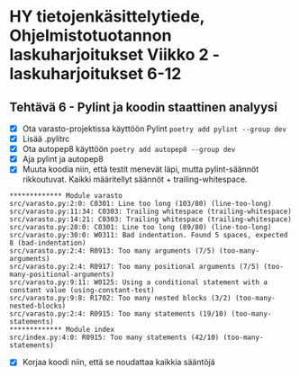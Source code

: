 # HY tietojenkäsittelytiede, Ohjelmistotuotannon laskuharjoitukset Viikko 2 - laskuharjoitukset 6-12

## Tehtävä 6 - Pylint ja koodin staattinen analyysi

- [X] Ota varasto-projektissa käyttöön Pylint `poetry add pylint --group dev`              
- [X] Lisää .pylitrc               
- [X] Ota autopep8 käyttöön `poetry add autopep8 --group dev`                
- [X] Aja pylint ja autopep8          
- [X] Muuta koodia niin, että testit menevät läpi, mutta pylint-säännöt rikkoutuvat. Kaikki määritellyt säännöt + trailing-whitespace. 
````
************* Module varasto
src/varasto.py:2:0: C0301: Line too long (103/80) (line-too-long)
src/varasto.py:11:34: C0303: Trailing whitespace (trailing-whitespace)
src/varasto.py:14:21: C0303: Trailing whitespace (trailing-whitespace)
src/varasto.py:28:0: C0301: Line too long (89/80) (line-too-long)
src/varasto.py:30:0: W0311: Bad indentation. Found 5 spaces, expected 8 (bad-indentation)
src/varasto.py:2:4: R0913: Too many arguments (7/5) (too-many-arguments)
src/varasto.py:2:4: R0917: Too many positional arguments (7/5) (too-many-positional-arguments)
src/varasto.py:9:11: W0125: Using a conditional statement with a constant value (using-constant-test)
src/varasto.py:9:8: R1702: Too many nested blocks (3/2) (too-many-nested-blocks)
src/varasto.py:2:4: R0915: Too many statements (19/10) (too-many-statements)
************* Module index
src/index.py:4:0: R0915: Too many statements (42/10) (too-many-statements)
````          
- [X] Korjaa koodi niin, että se noudattaa kaikkia sääntöjä             
